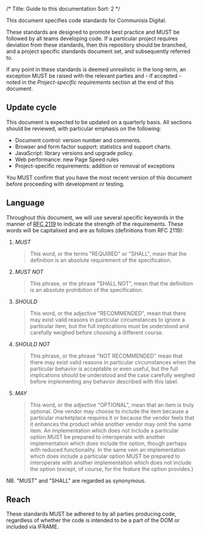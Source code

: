 /* 
Title: Guide to this documentation
Sort:  2
*/

This document specifies code standards for Communisis Digital.

These standards are designed to promote best practice and MUST be followed by
all teams developing code.  If a particular project requires deviation from these standards, then this repository should be branched, and a project specific standards document set, and subsequently referred to.

If any point in these standards is deemed unrealistic in the long-term, an
exception MUST be raised with the relevant parties and - if accepted - noted
in the _Project-specific requirements_ section at the end of this document.

## Update cycle

This document is expected to be updated on a quarterly basis. All sections
should be reviewed, with particular emphasis on the following:

* Document control: version number and comments.
* Browser and form factor support: statistics and support charts.
* JavaScript: library versions and upgrade policy.
* Web performance: new Page Speed rules
* Project-specific requirements: addition or removal of exceptions

You MUST confirm that you have the most recent version of this document before
proceeding with development or testing.

## Language

Throughout this document, we will use several specific keywords in the manner of
[RFC 2119][rfc2119] to indicate the strength of the requirements. These words
will be capitalised and are as follows (definitions from RFC 2119):

1. *MUST*

    > This word, or the terms "REQUIRED" or "SHALL", mean that the definition is
    > an absolute requirement of the specification.

2. *MUST NOT*

    > This phrase, or the phrase "SHALL NOT", mean that the definition is an
    > absolute prohibition of the specification.

3. *SHOULD*

    > This word, or the adjective "RECOMMENDED", mean that there may exist valid
    > reasons in particular circumstances to ignore a particular item, but the
    > full implications must be understood and carefully weighed before choosing
    > a different course.

4. *SHOULD NOT*

    > This phrase, or the phrase "NOT RECOMMENDED" mean that there may exist
    > valid reasons in particular circumstances when the particular behavior is
    > acceptable or even useful, but the full implications should be understood
    > and the case carefully weighed before implementing any behavior described
    > with this label.

5. *MAY*

    > This word, or the adjective "OPTIONAL", mean that an item is truly
    > optional.  One vendor may choose to include the item because a particular
    > marketplace requires it or because the vendor feels that it enhances the
    > product while another vendor may omit the same item. An implementation
    > which does not include a particular option MUST be prepared to
    > interoperate with another implementation which does include the option,
    > though perhaps with reduced functionality. In the same vein an
    > implementation which does include a particular option MUST be prepared to
    > interoperate with another implementation which does not include the option
    > (except, of course, for the feature the option provides.)

NB. "MUST" and "SHALL" are regarded as synonymous.

[rfc2119]: http://rfc.bas.me.uk/rfc2119.txt

## Reach

These standards MUST be adhered to by all parties producing code, regardless of whether the code is intended to be a part
of the DOM or included via IFRAME.

